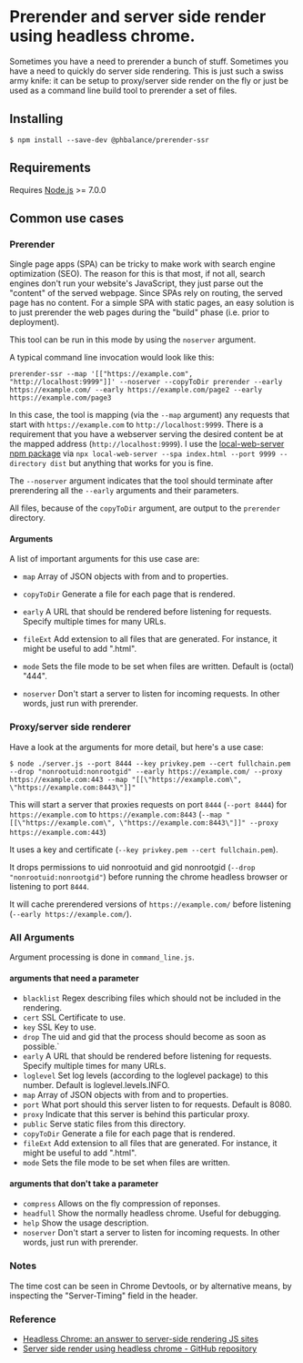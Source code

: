 # Prerender and server side render using headless chrome.

Sometimes you have a need to prerender a bunch of stuff. Sometimes you have a need to quickly do server side rendering. This is just such a swiss army knife: it can be setup to proxy/server side render on the fly or just be used as a command line build tool to prerender a set of files.

## Installing

```
$ npm install --save-dev @phbalance/prerender-ssr
```

## Requirements

Requires [Node.js](https://nodejs.org/) >= 7.0.0

## Common use cases

### Prerender

Single page apps (SPA) can be tricky to make work with search engine optimization (SEO). The reason for this is that most, if not all, search engines don't run your website's JavaScript, they just parse out the "content" of the served webpage. Since SPAs rely on routing, the served page has no content. For a simple SPA with static pages, an easy solution is to just prerender the web pages during the "build" phase (i.e. prior to deployment).

This tool can be run in this mode by using the `noserver` argument.

A typical command line invocation would look like this:

```
prerender-ssr --map '[["https://example.com", "http://localhost:9999"]]' --noserver --copyToDir prerender --early https://example.com/ --early https://example.com/page2 --early https://example.com/page3
```

In this case, the tool is mapping (via the `--map` argument) any requests that start with `https://example.com` to `http://localhost:9999`. There is a requirement that you have a webserver serving the desired content be at the mapped address (`http://localhost:9999`). I use the [local-web-server npm package](https://www.npmjs.com/package/local-web-server) via `npx local-web-server --spa index.html --port 9999 --directory dist` but anything that works for you is fine.

The `--noserver` argument indicates that the tool should terminate after prerendering all the `--early` arguments and their parameters.

All files, because of the `copyToDir` argument, are output to the `prerender` directory.

#### Arguments

A list of important arguments for this use case are:
* `map` Array of JSON objects with from and to properties.

* `copyToDir` Generate a file for each page that is rendered.
* `early` A URL that should be rendered before listening for requests. Specify multiple times for many URLs.
* `fileExt` Add extension to all files that are generated. For instance, it might be useful to add ".html".
* `mode` Sets the file mode to be set when files are written. Default is (octal) "444".

* `noserver` Don't start a server to listen for incoming requests. In other words, just run with prerender.


### Proxy/server side renderer 

Have a look at the arguments for more detail, but here's a use case:

```
$ node ./server.js --port 8444 --key privkey.pem --cert fullchain.pem --drop "nonrootuid:nonrootgid" --early https://example.com/ --proxy https://example.com:443 --map "[[\"https://example.com\", \"https://example.com:8443\"]]"
```

This will start a server that proxies requests on port `8444` (`--port 8444`) for `https://example.com` to `https://example.com:8443` (`--map "[[\"https://example.com\", \"https://example.com:8443\"]]" --proxy https://example.com:443`)

It uses a key and certificate (`--key privkey.pem --cert fullchain.pem`).

It drops permissions to uid nonrootuid and gid nonrootgid (`--drop "nonrootuid:nonrootgid"`) before running the chrome headless browser or listening to port `8444`.

It will cache prerendered versions of `https://example.com/` before listening (`--early https://example.com/`).

### All Arguments

Argument processing is done in `command_line.js`.

#### arguments that need a parameter
* `blacklist` Regex describing files which should not be included in the rendering.
* `cert` SSL Certificate to use.
* `key` SSL Key to use.
* `drop` The uid and gid that the process should become as soon as possible.`
* `early` A URL that should be rendered before listening for requests. Specify multiple times for many URLs.
* `loglevel` Set log levels (according to the loglevel package) to this number. Default is loglevel.levels.INFO.
* `map` Array of JSON objects with from and to properties.
* `port` What port should this server listen to for requests. Default is 8080.
* `proxy` Indicate that this server is behind this particular proxy.
* `public` Serve static files from this directory.
* `copyToDir` Generate a file for each page that is rendered.
* `fileExt` Add extension to all files that are generated. For instance, it might be useful to add ".html".
* `mode` Sets the file mode to be set when files are written.

#### arguments that don't take a parameter
* `compress` Allows on the fly compression of reponses.
* `headfull` Show the normally headless chrome. Useful for debugging.
* `help` Show the usage description.
* `noserver` Don't start a server to listen for incoming requests. In other words, just run with prerender.

### Notes

The time cost can be seen in Chrome Devtools, or by alternative means, by inspecting the "Server-Timing" field in the header.

### Reference

- [Headless Chrome: an answer to server-side rendering JS sites](https://developers.google.com/web/tools/puppeteer/articles/ssr)
- [Server side render using headless chrome - GitHub repository](https://github.com/wayou/ssr-demo)
